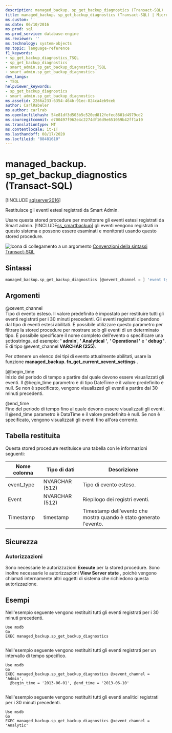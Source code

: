 ```yaml
---
description: managed_backup. sp_get_backup_diagnostics (Transact-SQL)
title: managed_backup. sp_get_backup_diagnostics (Transact-SQL) | Microsoft Docs
ms.custom: ''
ms.date: 06/10/2016
ms.prod: sql
ms.prod_service: database-engine
ms.reviewer: ''
ms.technology: system-objects
ms.topic: language-reference
f1_keywords:
- sp_get_backup_diagnostics_TSQL
- sp_get_backup_diagnostics
- smart_admin.sp_get_backup_diagnostics_TSQL
- smart_admin.sp_get_backup_diagnostics
dev_langs:
- TSQL
helpviewer_keywords:
- sp_get_backup_diagnostics
- smart_admin.sp_get_backup_diagnostics
ms.assetid: 2266a233-6354-464b-91ec-824ca4eb9ceb
author: CarlRabeler
ms.author: carlrab
ms.openlocfilehash: 54e81df3d503b5c520ed812fefec8601d4979cd2
ms.sourcegitcommit: e700497f962e4c2274df16d9e651059b42ff1a10
ms.translationtype: MT
ms.contentlocale: it-IT
ms.lasthandoff: 08/17/2020
ms.locfileid: "88481610"
---
```

# <a name="managed_backupsp_get_backup_diagnostics-transact-sql"></a>managed_backup. sp_get_backup_diagnostics (Transact-SQL)
[!INCLUDE [sqlserver2016](../../includes/applies-to-version/sqlserver2016.md)]

  Restituisce gli eventi estesi registrati da Smart Admin.  
  
 Usare questa stored procedure per monitorare gli eventi estesi registrati da Smart admin. [!INCLUDE[ss_smartbackup](../../includes/ss-smartbackup-md.md)] gli eventi vengono registrati in questo sistema e possono essere esaminati e monitorati usando questo stored procedure.  
  
 ![Icona di collegamento a un argomento](../../database-engine/configure-windows/media/topic-link.gif "Icona di collegamento a un argomento") [Convenzioni della sintassi Transact-SQL](../../t-sql/language-elements/transact-sql-syntax-conventions-transact-sql.md)  
  
## <a name="syntax"></a>Sintassi  
  
```sql  
managed_backup.sp_get_backup_diagnostics [@xevent_channel = ] 'event type' [, [@begin_time = ] 'time1' ] [, [@end_time = ] 'time2'VARCHAR(255) = 'Xevent',@begin_time DATETIME = NULL,@end_time DATETIME = NULL  
```  
  
##  <a name="arguments"></a><a name="Arguments"></a> Argomenti  
 @xevent_channel  
 Tipo di evento esteso. Il valore predefinito è impostato per restituire tutti gli eventi registrati per i 30 minuti precedenti. Gli eventi registrati dipendono dal tipo di eventi estesi abilitati. È possibile utilizzare questo parametro per filtrare la stored procedure per mostrare solo gli eventi di un determinato tipo. È possibile specificare il nome completo dell'evento o specificare una sottostringa, ad esempio: **' admin**', **' Analytical '**, **' Operational '** e **' debug '**. È di tipo @event_channel **VARCHAR (255)**.  
  
 Per ottenere un elenco dei tipi di evento attualmente abilitati, usare la funzione **managed_backup. fn_get_current_xevent_settings** .  
  
 [@begin_time  
 Inizio del periodo di tempo a partire dal quale devono essere visualizzati gli eventi. Il @begin_time parametro è di tipo DateTime e il valore predefinito è null. Se non è specificato, vengono visualizzati gli eventi a partire dai 30 minuti precedenti.  
  
 @end_time  
 Fine del periodo di tempo fino al quale devono essere visualizzati gli eventi. Il @end_time parametro è DataTime e il valore predefinito è null.  Se non è specificato, vengono visualizzati gli eventi fino all'ora corrente.  
  
## <a name="table-returned"></a>Tabella restituita  
 Questa stored procedure restituisce una tabella con le informazioni seguenti:  
  
| Nome colonna | Tipo di dati | Descrizione |  
| ----------- | --------- | ----------- |
|event_type|NVARCHAR (512)|Tipo di evento esteso.|  
|Event|NVARCHAR (512)|Riepilogo dei registri eventi.|  
|Timestamp|timestamp|Timestamp dell'evento che mostra quando è stato generato l'evento.|  
  
## <a name="security"></a>Sicurezza  
  
### <a name="permissions"></a>Autorizzazioni  
 Sono necessarie le autorizzazioni **Execute** per la stored procedure. Sono inoltre necessarie le autorizzazioni **View Server state** , poiché vengono chiamati internamente altri oggetti di sistema che richiedono questa autorizzazione.  
  
## <a name="examples"></a>Esempi  
 Nell'esempio seguente vengono restituiti tutti gli eventi registrati per i 30 minuti precedenti.  
  
```  
Use msdb  
Go  
EXEC managed_backup.sp_get_backup_diagnostics  
  
```  
  
 Nell'esempio seguente vengono restituiti tutti gli eventi registrati per un intervallo di tempo specifico.  
  
```  
Use msdb  
Go  
EXEC managed_backup.sp_get_backup_diagnostics @xevent_channel = 'Admin',  
  @begin_time = '2013-06-01', @end_time = '2013-06-10'  
  
```  
  
 Nell'esempio seguente vengono restituiti tutti gli eventi analitici registrati per i 30 minuti precedenti.  
  
```  
Use msdb  
Go  
EXEC managed_backup.sp_get_backup_diagnostics @xevent_channel = 'Analytic'  
  
```  
  
  
